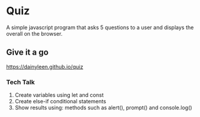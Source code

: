 # Quiz
A simple  javascript program that asks 5 questions to a user and displays the overall on the browser.

## Give it a go

https://dainyleen.github.io/quiz

### Tech Talk
1. Create variables using let and const
2. Create else-if conditional statements
3. Show results using: methods such as alert(), prompt() and console.log()

